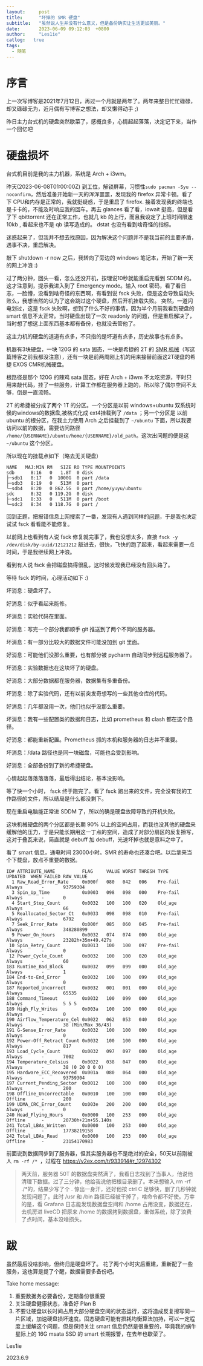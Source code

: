 ```yaml
---
layout:		post
title:		"坏掉的 SMR 硬盘"
subtitle:	"虽然说人生并没有什么意义，但是备份确实让生活更加美丽。"
date:		2023-06-09 09:12:03  +0800
author:		"Les1ie"
catlog:   true
tags: 
  - 随笔
---
```


# 序言
上一次写博客是2021年7月12日，再过一个月就是两年了。两年来整日忙忙碌碌，却又碌碌无为，近月偶有写博客之想法，却又懒得动手 ;) 


昨日主力台式机的硬盘突然歇菜了，感概良多，心情起起落落，决定记下来，当作一个回忆吧

# 硬盘损坏
台式机目前是我的主力机器，系统是 Arch + i3wm。

昨天(2023-06-08T01:00:00Z) 到工位，解锁屏幕，习惯性`sudo pacman -Syu --noconfirm`，然后准备开始新一天的浑浑噩噩，发现我的 firefox 异常卡顿。看了下 CPU和内存是正常的，我就挺疑惑，于是重启了 firefox. 接着发现我的终端也是卡卡的，不能及时响应我的回车。再去 glances 看了看，iowait 挺高，但是看了下 qbittorrent 还在正常工作，也就几 kb 的上行，而且我设定了上班时间限速 10kb , 看起来也不是 qb 读写造成的。 dstat 也没有看到啥奇怪的指标。

迷惑起来了，但我并不想去找原因，因为解决这个问题并不是我当前的主要矛盾，遇事不决，重启解决。

敲下 shutdown -r now 之后，我转向了旁边的 windows 笔记本，开始了新一天的网上冲浪 :)

过了两分钟，回头一看，怎么还没开机，按理说10秒就能重启完看到 SDDM 的。这才注意到，提示我进入到了 Emergency mode。输入 root 密码，看了看日志，一脸懵，没看到啥奇怪的东西啊，有看到说 fsck 失败，但是这会导致启动失败么，我想当然的认为了这会跳过这个硬盘，然后开机挂载失败。
突然，一道闪电划过，这是 fsck 失败啊，想到了什么不好的事情，因为半个月前我看到硬盘的 smart 信息不太正常。当时硬盘出现了一次 readonly 的问题，但是重启解决了，当时想了想这上面东西基本都有备份，也就没去管他了。

这主力机的硬盘的道道有点多，不只指的是坏道有点多，历史故事也有点多。

机器有3块硬盘，一块 120G 的 sata 固态，一块是希捷的 2T 的 [SMR 机械](https://www.seagate.com/cn/zh/products/cmr-smr-list/)（写这篇博客之前我都没注意），还有一块是前两周刚上机的用来接替前面这2T硬盘的希捷 EXOS CMR机械硬盘。

根路径是那个 120G 的辣鸡 sata 固态，好在 Arch + i3wm 不太吃资源，平时只用来敲代码，挂了一些服务，计算工作都在服务器上跑的，所以除了偶尔空间不太够，倒是一直流畅。

2T 的希捷被分成了两个 1T 的分区。一个分区是以前 windows+ubuntu 双系统时候的windows的数据盘,被格式化成 ext4挂载到了 `/data` ；另一个分区是 以前 ubuntu 的根分区，在我主力使用 Arch 之后挂载到了 `~/ubuntu` 下面，所以我要访问以前的数据，需要访问路径 `/home/{USERNAME}/ubuntu/home/{USERNAME}/old_path`。这次出问题的便是这 `~/ubuntu` 这个分区。

所以现在的挂载点如下（略去无关硬盘）
```
NAME   MAJ:MIN RM   SIZE RO TYPE MOUNTPOINTS
sdb      8:16   0   1.8T  0 disk 
├─sdb1   8:17   0  1000G  0 part /data
├─sdb3   8:19   0   513M  0 part 
└─sdb4   8:20   0 862.5G  0 part /home/yuyu/ubuntu
sdc      8:32   0 119.2G  0 disk 
├─sdc1   8:33   0   511M  0 part /boot
└─sdc2   8:34   0 118.7G  0 part /
```

回到正题，把报错信息上网搜索了一番，发现有人遇到同样的[问题](https://blog.csdn.net/weixin_44444810/article/details/121524643)，于是我也决定试试 fsck 看看能不能修复。

以前网上也看到有人说 fsck 修复就完事了，我也没想太多，直接 `fsck -y /dev/disk/by-uuid/12121212` 敲进去，很快，飞快的跑了起来，看起来需要一点时间，于是我继续网上冲浪。

看到有人说 fsck 会把磁盘搞得很乱，这时候发现我已经没有回头路了。

等待 fsck 的时间，心理活动如下 :)

坏消息：硬盘坏了。

好消息：似乎看起来能修。

坏消息：实验代码在里面。

好消息：写完一个部分我都顺手 git 推送到了两个不同的服务器。

坏消息：有一部分比较大的数据文件可能没加到 git 里面。

好消息：可能他们没那么重要，也有部分被 pycharm 自动同步到远程服务器了。

坏消息：实验数据也在这块坏了的硬盘。

好消息：大部分数据都在服务器，数据集有多重备份。

坏消息：除了实验代码，还有以前突发奇想写的一些其他仓库的代码。

好消息：几年都没用一次，他们也似乎没那么重要。

坏消息：我有一些配置类的数据和日志，比如 prometheus 和 clash 都在这个路径。

好消息：都能重新配置。Prometheus 抓的本机和服务器的日志并不重要。

坏消息：/data 路径也是同一块磁盘，可能也会受到影响。

好消息：全部备份到了新的希捷硬盘。


心情起起落落落落落，最后得出结论，基本没影响。


等了快一个小时， fsck 终于跑完了。看了 fsck 跑出来的文件，完全没有我的工作路径的文件，所以结局是什么都没剩下。

现在重启电脑能正常进 SDDM 了，所以的确是硬盘故障导致的开机失败。

这块机械硬盘的两个分区都是长期 90% 以上的空间占用，而我也没其他的硬盘来缓解他的压力，于是只能长期用这一丁点的空间，造成了对部分扇区的反复擦写，这对于叠瓦来说，简直就是 debuff 加 debuff，光速坏掉也就是意料之中了。

看了 smart 信息，通电时间 23000小时。SMR 的寿命也还凑合吧。以后拿来当个下载盘，放点不重要的数据。
```
ID# ATTRIBUTE_NAME          FLAG     VALUE WORST THRESH TYPE      UPDATED  WHEN_FAILED RAW_VALUE
  1 Raw_Read_Error_Rate     0x000f   080   042   006    Pre-fail  Always       -       93759304
  3 Spin_Up_Time            0x0003   098   098   000    Pre-fail  Always       -       0
  4 Start_Stop_Count        0x0032   100   100   020    Old_age   Always       -       66
  5 Reallocated_Sector_Ct   0x0033   098   098   010    Pre-fail  Always       -       6792
  7 Seek_Error_Rate         0x000f   085   060   045    Pre-fail  Always       -       348280899
  9 Power_On_Hours          0x0032   074   074   000    Old_age   Always       -       23282h+35m+49.427s
 10 Spin_Retry_Count        0x0013   100   100   097    Pre-fail  Always       -       0
 12 Power_Cycle_Count       0x0032   100   100   020    Old_age   Always       -       60
183 Runtime_Bad_Block       0x0032   099   099   000    Old_age   Always       -       1
184 End-to-End_Error        0x0032   100   100   099    Old_age   Always       -       0
187 Reported_Uncorrect      0x0032   001   001   000    Old_age   Always       -       65535
188 Command_Timeout         0x0032   100   099   000    Old_age   Always       -       5 5 5
189 High_Fly_Writes         0x003a   100   100   000    Old_age   Always       -       0
190 Airflow_Temperature_Cel 0x0022   062   053   040    Old_age   Always       -       38 (Min/Max 36/43)
191 G-Sense_Error_Rate      0x0032   100   100   000    Old_age   Always       -       0
192 Power-Off_Retract_Count 0x0032   100   100   000    Old_age   Always       -       817
193 Load_Cycle_Count        0x0032   097   097   000    Old_age   Always       -       7002
194 Temperature_Celsius     0x0022   038   047   000    Old_age   Always       -       38 (0 20 0 0 0)
195 Hardware_ECC_Recovered  0x001a   080   064   000    Old_age   Always       -       93759304
197 Current_Pending_Sector  0x0012   100   100   000    Old_age   Always       -       200
198 Offline_Uncorrectable   0x0010   100   100   000    Old_age   Offline      -       200
199 UDMA_CRC_Error_Count    0x003e   200   200   000    Old_age   Always       -       0
240 Head_Flying_Hours       0x0000   100   253   000    Old_age   Offline      -       20730h+21m+55.140s
241 Total_LBAs_Written      0x0000   100   253   000    Old_age   Offline      -       17738219158
242 Total_LBAs_Read         0x0000   100   253   000    Old_age   Offline      -       23154170983
```


前面说到数据同步到了服务器，但其实服务器也不是绝对的安全，50天以前刚被人  `rm -rf /* `，过程在 https://v2ex.com/t/933914#r_12974302

> 两天前，服务器 50T 的数据盘突然满了，我看日志找到了当事人，他说他清理下数据。过了三分钟，他给我说他把根目录删了。本来想输入 rm -rf ./*的，结果少写了个 . 惊出一身汗，还好他按 ctrl C 足够快，删了几秒钟就发现问题了。此时 /usr 和 /bin 路径已经被干掉了，啥命令都不好使。万幸的是，看 Grafana 日志能发现数据盘空间和 /home 占用没变，数据还在，去机房进 liveCD 把原来 /home 的数据拷到数据盘，重做系统，除了浪费了点时间，基本没啥损失。


# 跋
虽然最后没啥影响，但终归是硬盘坏了。 花了两个小时灾后重建，重新配了一些服务，这也算是提了个醒，数据需要多备份吧。

Take home message:
1. 重要数据务必要备份，定期备份很重要
2. 关注硬盘健康状态，准备好 Plan B
3. 不要让硬盘以长时间占用大部分硬盘空间的状态运行，这将造成反复擦写同一片区域，加速硬盘损坏速度。固态硬盘可能有损耗均衡算法加持，可以一定程度上缓解这个问题，但是保持关注 smart 信息仍然是很重要的，毕竟我的蜗牛星际上的 16G msata SSD 的 smart 长期报警，在去年也歇菜了。



Les1ie

2023.6.9